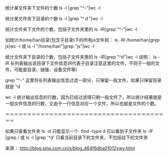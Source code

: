 

统计某文件夹下文件的个数
ls -l |grep "^-"|wc -l

统计某文件夹下目录的个数
ls -l |grep "^ｄ"|wc -l

统计文件夹下文件的个数，包括子文件夹里的
ls -lR|grep "^-"|wc -l

如统计/home/han目录(包含子目录)下的所有js文件则：
ls -lR /home/han|grep js|wc -l 或 ls -l "/home/han"|grep "js"|wc -l

统计文件夹下目录的个数，包括子文件夹里的
ls -lR|grep "^d"|wc -l
说明：
ls -lR
长列表输出该目录下文件信息(R代表子目录注意这里的文件，不同于一般的文件，可能是目录、链接、设备文件等)

grep "^-"
这里将长列表输出信息过滤一部分，只保留一般文件，如果只保留目录就是 ^d

wc -l
统计输出信息的行数，因为已经过滤得只剩一般文件了，所以统计结果就是一般文件信息的行数，又由于一行信息对应一个文件，所以也就是文件的个数。
 

 

＝＝＝＝＝＝＝＝＝＝＝＝＝＝＝＝＝＝＝＝＝＝＝＝＝＝＝＝＝＝＝＝＝＝＝＝＝＝

如果只查看文件夹
ls -d  只能显示一个.
find -type d    可以看到子文件夹
ls -lF |grep /    或 ls -l |grep '^d'  只看当前目录下的文件夹，不包括往下的文件夹


来源： http://blog.sina.com.cn/s/blog_464f6dba01012vwv.html
